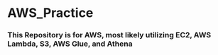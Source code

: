 # AWS_Practice

### This Repository is for AWS, most likely utilizing EC2, AWS Lambda, S3, AWS Glue, and Athena
